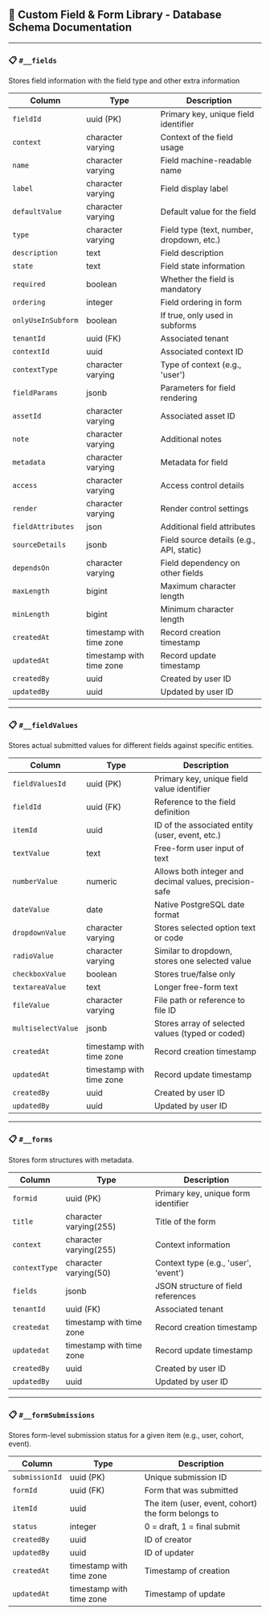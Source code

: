 ## 📘 Custom Field & Form Library - Database Schema Documentation

---

### 📋 `#__fields`

Stores field information with the field type and other extra information

| Column             | Type                          | Description                               |
| ------------------ | ----------------------------- | ----------------------------------------- |
| `fieldId`          | uuid (PK)                     | Primary key, unique field identifier      |
| `context`          | character varying             | Context of the field usage                |
| `name`             | character varying             | Field machine-readable name               |
| `label`            | character varying             | Field display label                       |
| `defaultValue`     | character varying             | Default value for the field               |
| `type`             | character varying             | Field type (text, number, dropdown, etc.) |
| `description`      | text                          | Field description                         |
| `state`            | text                          | Field state information                   |
| `required`         | boolean                       | Whether the field is mandatory            |
| `ordering`         | integer                       | Field ordering in form                    |
| `onlyUseInSubform` | boolean                       | If true, only used in subforms            |
| `tenantId`         | uuid (FK)                     | Associated tenant                         |
| `contextId`        | uuid                          | Associated context ID                     |
| `contextType`      | character varying             | Type of context (e.g., 'user')            |
| `fieldParams`      | jsonb                         | Parameters for field rendering            |
| `assetId`          | character varying             | Associated asset ID                       |
| `note`             | character varying             | Additional notes                          |
| `metadata`         | character varying             | Metadata for field                        |
| `access`           | character varying             | Access control details                    |
| `render`           | character varying             | Render control settings                   |
| `fieldAttributes`  | json                          | Additional field attributes               |
| `sourceDetails`    | jsonb                         | Field source details (e.g., API, static)  |
| `dependsOn`        | character varying             | Field dependency on other fields          |
| `maxLength`        | bigint                        | Maximum character length                  |
| `minLength`        | bigint                        | Minimum character length                  |
| `createdAt`        | timestamp with time zone      | Record creation timestamp                 |
| `updatedAt`        | timestamp with time zone      | Record update timestamp                   |
| `createdBy`        | uuid                          | Created by user ID                        |
| `updatedBy`        | uuid                          | Updated by user ID                        |

---

### 📋 `#__fieldValues`

Stores actual submitted values for different fields against specific entities.

| Column             | Type                    | Description                                             |
| ------------------ | ----------------------- | ------------------------------------------------------- |
| `fieldValuesId`    | uuid (PK)               | Primary key, unique field value identifier              |
| `fieldId`          | uuid (FK)               | Reference to the field definition                       |
| `itemId`           | uuid                    | ID of the associated entity (user, event, etc.)         |
| `textValue`        | text                    | Free-form user input of text                            |
| `numberValue`      | numeric                 | Allows both integer and decimal values, precision-safe  |
| `dateValue`        | date                    | Native PostgreSQL date format                           |
| `dropdownValue`    | character varying       | Stores selected option text or code                     |
| `radioValue`       | character varying       | Similar to dropdown, stores one selected value          |
| `checkboxValue`    | boolean                 | Stores true/false only                                  |
| `textareaValue`    | text                    | Longer free-form text                                   |
| `fileValue`        | character varying       | File path or reference to file ID                       |
| `multiselectValue` | jsonb                   | Stores array of selected values (typed or coded)        |
| `createdAt`        | timestamp with time zone| Record creation timestamp                               |
| `updatedAt`        | timestamp with time zone| Record update timestamp                                 |
| `createdBy`        | uuid                    | Created by user ID                                      |
| `updatedBy`        | uuid                    | Updated by user ID                                      |

---

### 📋 `#__forms`

Stores form structures with metadata.

| Column             | Type                     | Description                           |
| ------------------ | ------------------------ | --------------------------------------|
| `formid`           | uuid (PK)                | Primary key, unique form identifier   |
| `title`            | character varying(255)   | Title of the form                     |
| `context`          | character varying(255)   | Context information                   |
| `contextType`      | character varying(50)    | Context type (e.g., 'user', 'event')  |
| `fields`           | jsonb                    | JSON structure of field references    |
| `tenantId`         | uuid (FK)                | Associated tenant                     |
| `createdat`        | timestamp with time zone | Record creation timestamp             |
| `updatedat`        | timestamp with time zone | Record update timestamp               |
| `createdBy`        | uuid                     | Created by user ID                    |
| `updatedBy`        | uuid                     | Updated by user ID                    |

---

### 📋 `#__formSubmissions`

Stores form-level submission status for a given item (e.g., user, cohort, event).


| Column         | Type                     | Description                                         |
|----------------|------------------------- |-----------------------------------------------------|
| `submissionId` | uuid (PK)                | Unique submission ID                                |
| `formId`       | uuid (FK)                | Form that was submitted                             |
| `itemId`       | uuid                     | The item (user, event, cohort) the form belongs to  |
| `status`       | integer                  | 0 = draft, 1 = final submit                         |
| `createdBy`    | uuid                     | ID of creator                                       |
| `updatedBy`    | uuid                     | ID of updater                                       |
| `createdAt`    | timestamp with time zone | Timestamp of creation                               |
| `updatedAt`    | timestamp with time zone | Timestamp of update                                 |